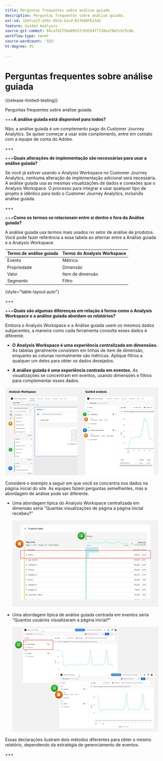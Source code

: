 ```yaml
---
title: Perguntas frequentes sobre análise guiada
description: Perguntas frequentes sobre análise guiada.
exl-id: 32bfce23-a59c-45cb-b1cd-82f048fb13d2
feature: Guided Analysis
source-git-commit: 84cafd2756a09537c93524ff728ea78b7cbf5c8e
workflow-type: tm+mt
source-wordcount: '323'
ht-degree: 3%

---
```


# Perguntas frequentes sobre análise guiada

{{release-limited-testing}}

Perguntas frequentes sobre análise guiada.

+++**A análise guiada está disponível para todos?**

Não; a análise guiada é um complemento pago do Customer Journey Analytics. Se quiser começar a usar este complemento, entre em contato com a equipe de conta do Adobe.

+++

+++**Quais alterações de implementação são necessárias para usar a análise guiada?**

Se você já estiver usando o Analysis Workspace no Customer Journey Analytics, nenhuma alteração de implementação adicional será necessária. A análise guiada usa as mesmas visualizações de dados e conexões que o Analysis Workspace. O processo para integrar e usar qualquer tipo de projeto é idêntico para todo o Customer Journey Analytics, incluindo análise guiada.

+++

+++**Como os termos se relacionam entre si dentro e fora da Análise guiada?**

A análise guiada usa termos mais usados no setor de análise de produtos. Você pode fazer referência a essa tabela ao alternar entre a Análise guiada e a Analysis Workspace.

| Termo de análise guiada | Termo do Analysis Workspace |
| --- | --- |
| Evento  | Métrica |
| Propriedade | Dimensão |
| Valor | Item de dimensão |
| Segmento | Filtro |

{style="table-layout:auto"}

+++

+++**Quais são algumas diferenças em relação à forma como o Analysis Workspace e a análise guiada abordam os relatórios?**

Embora o Analysis Workspace e a Análise guiada usem os mesmos dados subjacentes, a maneira como cada ferramenta consulta esses dados é diferente.

* **O Analysis Workspace é uma experiência centralizada em dimensões.** As tabelas geralmente consistem em linhas de item de dimensão, enquanto as colunas normalmente são métricas. Aplique filtros a qualquer um deles para obter os dados desejados.

* **A análise guiada é uma experiência centrada em eventos.** As visualizações se concentram em eventos, usando dimensões e filtros para complementar esses dados.

![Estrutura](assets/structure.png)

Considere o exemplo a seguir em que você se concentra nos dados na página inicial do site. As equipes fazem perguntas semelhantes, mas a abordagem de análise pode ser diferente.

* Uma abordagem típica do Analysis Workspace centralizada em dimensão seria &quot;Quantas visualizações de página a página inicial recebeu?&quot;

  ![Dimension centralizado](assets/dimension-centered.png)

* Uma abordagem típica de análise guiada centrada em eventos seria &quot;Quantos usuários visualizaram a página inicial?&quot;

  ![Evento centralizado](assets/event-centered.png)

Essas declarações ilustram dois métodos diferentes para obter o mesmo relatório, dependendo da estratégia de gerenciamento de eventos.

+++
